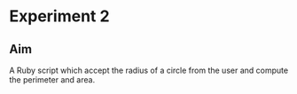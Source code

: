 # Experiment 2
## Aim
A Ruby script which accept the radius of a circle from the user and compute the perimeter and area.

